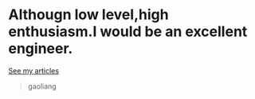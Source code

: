 # Althougn low level,high enthusiasm.I would be an excellent engineer.
[See my articles](https://bajie24.github.io/zhou-grissom/front-end/index.html)
> gaoliang